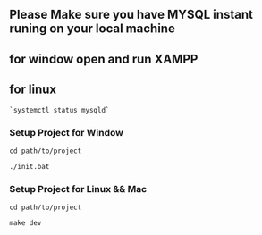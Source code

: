 ## Please Make sure you have MYSQL instant runing on your local machine

## for window open and run XAMPP

## for linux 
    `systemctl status mysqld`


### Setup Project for Window

`cd path/to/project`

`./init.bat`

### Setup Project for Linux && Mac

`cd path/to/project`

`make dev`

